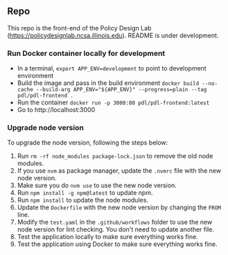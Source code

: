 ## Repo

This repo is the front-end of the Policy Design Lab (https://policydesignlab.ncsa.illinois.edu). README is under development.

### Run Docker container locally for development

- In a terminal, `export APP_ENV=development` to point to development environment
- Build the image and pass in the build environment `docker build --no-cache --build-arg APP_ENV="${APP_ENV}" --progress=plain --tag pdl/pdl-frontend .`
- Run the container `docker run -p 3000:80 pdl/pdl-frontend:latest`
- Go to http://localhost:3000

### Upgrade node version

To upgrade the node version, following the steps below:
1. Run `rm -rf node_modules package-lock.json` to remove the old node modules.
2. If you use `nvm` as package manager, update the `.nvmrc` file with the new node version.
3. Make sure you do `nvm use` to use the new node version.
4. Run `npm install -g npm@latest` to update npm.
5. Run `npm install` to update the node modules.
6. Update the `Dockerfile` with the new node version by changing the `FROM` line.
7. Modify the `test.yaml` in the `.github/workflows` folder to use the new node version for lint checking. You don't need to update another file.
8. Test the application locally to make sure everything works fine.
9. Test the application using Docker to make sure everything works fine.

